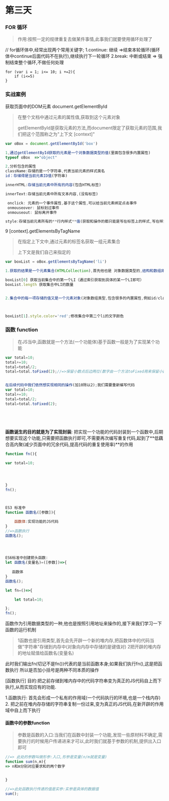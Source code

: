 # 第三天
### FOR 循环
> 作用:按照一定的规律重复去做某件事情,此事我们就要使用循环处理了

// for循环体中,经常出现两个常用关键字;
1.continue: 继续  =>结束本轮循环(循环体中continue后面代码不在执行),继续执行下一轮循环
2.break: 中断或结束 => 强制结束整个循环,不做任何处理

```
for (var i = 1; i<= 10; i +=2){
    if (i<=5)
}

```

### 实战案例
获取页面中的DOM元素
document.getElementById
> 在整个文档中通过元素的属性值,获取到这个元素对象
>
> getElementById是获取元素的方法,而document限定了获取元素的范围,我们把这个范围称之为"上下文 [context]"

```JavaScript
var oBox = document.getElementById('box')

1,通过getElementById获取的元素是一个对象数据类型的值(里面包含很多内置属性)
typeof oBox  =>"object"

2,分析包含的属性
className:存储的是一个字符串,代表当前元素的样式类名
id：存储得是当前元素ID值(字符串)

innerHTML:存储当前元素中所有的内容(包含HTML标签)

innerText:存储当前元素中所有文本内容,(没有标签)

 onclick: 元素的一个事件属性,基于这个属性,可以给当前元素绑定点击事件
 onmouseover: 鼠标划过事件
 onmouseout: 鼠标离开事件

style:存储当前元素所有的**行内样式**值(获取和操作的都只能是写在标签上的样式,写在样式表中的样式,无法基于这个属性获取到)


```
9 [context].getElementsByTagName
> 在指定上下文中,通过元素的标签名获取一组元素集合
>
>上下文是我们自己来指定的

```Javascript
var boxList = oBox.getElementsByTagName('li')

1.获取的结果是一个元素集合(HTMLCollection),首先他也是 对象数据类型的,结构和数组非常相似(数字作为索引,length代表长度),但他不是数组,我们叫他类数组

boxList[0] 获取当前集合中的第一个LI（通过索引获取到具体的某一个LI即可）
boxList.length 获取集合中LI的数量


2.集合中的每一项存储的值又是一个元素对象(对象数组类型,包含很多的内置属性,例如id/className...)



boxList[1].style.color='red';修改集合中第二个li的文字颜色
```



### 函数 function
> 在JS当中,函数就是一个方法(一个功能体)基于函数一般是为了实现某个功能
```JavaScript
var total=10;
total+=10;
total=total/2;
total=total.toFixed(2);//=>保留小数点后边两位(数字由一个方法toFixed用来保留小数点后面的位数)


在后续代码中我们依然想实现相同的操作(加10除以2);我们需要重新编写代码
var total=10;
total+=10;
total=total/2;
total=total.toFixed(2);






```
**函数诞生的目的就是为了实现封装**: 把实现一个功能的代码封装到一个函数中,后期想要实现这个功能,只需要把函数执行即可,不需要再次编写重复代码,起到了**低藕合高内聚(减少页面中的冗余代码,提高代码的重复使用率)**的作用

```JavaScript
function fn(){

var total=10;




}
fn();



ES3 标准中
function 函数名([参数]){

    函数体:实现功能的JS代码
}
//=>函数执行
函数名();




ES6标准中创建箭头函数:
let 函数名(变量名)=([参数])=>{
   
   函数体
}
函数名();

let fn=()=>{

    let total=10;

};
fn();
```

函数作为引用数据类型的一种,他也是按照引用地址来操作的,接下来我们学习一下函数的运行机制
> 1函数也是引用类型,首先会先开辟一个新的堆内存,把函数体中的代码当做"字符串"存储到内存中(对象向内存中存储的是键值对)
>2把开辟的堆内存的地址赋值给函数名(变量名)

此时我们输出fn(切记不是fn())代表的是当前函数本身;如果我们执行fn(),这是把函数执行
所以是否加小括号是两种不同本质的操作


[函数执行]
目的:把之前存储到堆内存中的代码字符串变为真正的JS代码自上而下执行,从而实现应有的功能.

1.函数执行: 首先会形成一个私有的作用域(一个代码执行的环境,也是一个栈内存)
2. 把之前在堆内存存储的字符串复制一份过来,变为真正的JS代码,在新开辟的作用域中自上而下执行

#### 函数中的参数function
> 参数是函数的入口:当我们在函数中封装一个功能,发现一些原材料不确定,需要执行的时候用户传递进来才可以,此时我们就基于参数的机制,提供出入口即可
```JavaScript
//=> 此处的参数叫做形参:入口,形参是变量(n/m就是变量)
function sum(n,m){
=> n和m分别对应要求和的两个数字


}

//=>此处函数执行传递的值是实参:实参是具体的数据值
sum();
```

